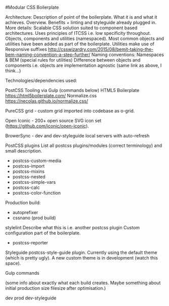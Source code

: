 #Modular CSS Boilerplate

Architecture:
Description of point of the boilerplate. What it is and what it achieves. Overview. Benefits + linting and styleguide already plugged in.
More details:
Scalable CSS solution suited to component based architectures. Uses principles of ITCSS i.e. low specificity throughout.
Objects, components and utilities (namespaced). Most common objects and utilities have been added as part of the boilerplate.
Utilities make use of Responsive suffixes
http://csswizardry.com/2015/08/bemit-taking-the-bem-naming-convention-a-step-further/
Naming conventions:
Namespaces & BEM (special rules for utilities)
Difference between objects and components i.e. objects are implementation agnostic (same link as above, I think...)

Technologies/dependencies used:

PostCSS
Tooling via Gulp (commands below)
HTML5 Boilerplate https://html5boilerplate.com/
Normalize.css https://necolas.github.io/normalize.css/

PureCSS grid - custom grid imported into codebase as o-grid.

Open Iconic - 200+ open source SVG icon set (https://github.com/iconic/open-iconic).

BrowerSync - dev and dev-styleguide local servers with auto-refresh

PostCSS plugins
List all postcss plugins/modules (correct terminology) and small description.
- postcss-custom-media
- postcss-import
- postcss-mixins
- postcss-nested
- postcss-simple-vars
- postcss-calc
- postcss-color-function

Production build:
- autoprefixer
- cssnano (prod build)



stylelint
Describe what this is i.e. another postcss plugin
Custom configuration part of the boilerplate.
+ postcss-reporter

Styleguide
postcss-style-guide plugin. Currently using the default theme (which is pretty ugly). A new custom theme is in development (watch this space).

Gulp commands

(some info about exactly what each build creates. Maybe something about initial production size filesize after optimisation.)

dev
prod
dev-styleguide
